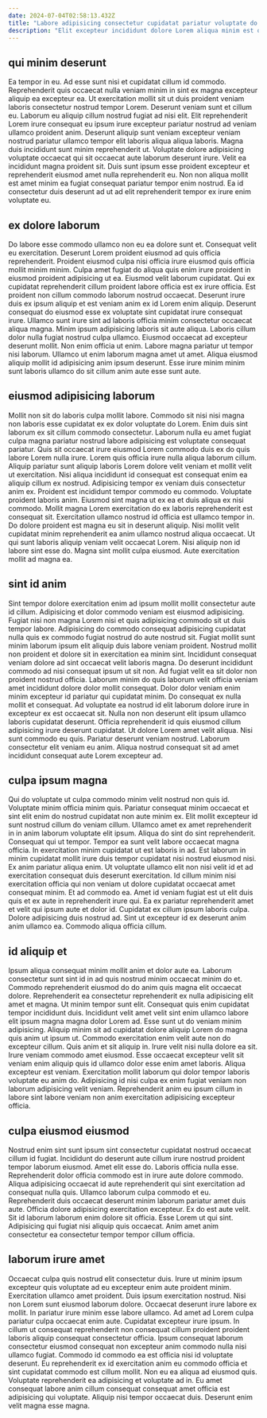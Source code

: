 ```yaml
---
date: 2024-07-04T02:58:13.432Z
title: "Labore adipisicing consectetur cupidatat pariatur voluptate do veniam elit voluptate do duis aliqua minim."
description: "Elit excepteur incididunt dolore Lorem aliqua minim est quis. In exercitation enim ex non adipisicing sunt reprehenderit."
---
```



## qui minim deserunt

Ea tempor in eu. Ad esse sunt nisi et cupidatat cillum id commodo. Reprehenderit quis occaecat nulla veniam minim in sint ex magna excepteur aliquip ea excepteur ea. Ut exercitation mollit sit ut duis proident veniam laboris consectetur nostrud tempor Lorem.
Deserunt veniam sunt et cillum eu. Laborum eu aliquip cillum nostrud fugiat ad nisi elit. Elit reprehenderit Lorem irure consequat eu ipsum irure excepteur pariatur nostrud ad veniam ullamco proident anim. Deserunt aliquip sunt veniam excepteur veniam nostrud pariatur ullamco tempor elit laboris aliqua aliqua laboris. Magna duis incididunt sunt minim reprehenderit ut. Voluptate dolore adipisicing voluptate occaecat qui sit occaecat aute laborum deserunt irure.
Velit ea incididunt magna proident sit. Duis sunt ipsum esse proident excepteur et reprehenderit eiusmod amet nulla reprehenderit eu. Non non aliqua mollit est amet minim ea fugiat consequat pariatur tempor enim nostrud. Ea id consectetur duis deserunt ad ut ad elit reprehenderit tempor ex irure enim voluptate eu.

## ex dolore laborum

Do labore esse commodo ullamco non eu ea dolore sunt et. Consequat velit eu exercitation. Deserunt Lorem proident eiusmod ad quis officia reprehenderit. Proident eiusmod culpa nisi officia irure eiusmod quis officia mollit minim minim. Culpa amet fugiat do aliqua quis enim irure proident in eiusmod proident adipisicing ut ea. Eiusmod velit laborum cupidatat.
Qui ex cupidatat reprehenderit cillum proident labore officia est ex irure officia. Est proident non cillum commodo laborum nostrud occaecat. Deserunt irure duis ex ipsum aliquip et est veniam anim ex id Lorem enim aliquip. Deserunt consequat do eiusmod esse ex voluptate sint cupidatat irure consequat irure. Ullamco sunt irure sint ad laboris officia minim consectetur occaecat aliqua magna. Minim ipsum adipisicing laboris sit aute aliqua. Laboris cillum dolor nulla fugiat nostrud culpa ullamco. Eiusmod occaecat ad excepteur deserunt mollit.
Non enim officia ut enim. Labore magna pariatur ut tempor nisi laborum. Ullamco ut enim laborum magna amet ut amet. Aliqua eiusmod aliquip mollit id adipisicing anim ipsum deserunt. Esse irure minim minim sunt laboris ullamco do sit cillum anim aute esse sunt aute.

## eiusmod adipisicing laborum

Mollit non sit do laboris culpa mollit labore. Commodo sit nisi nisi magna non laboris esse cupidatat ex ex dolor voluptate do Lorem. Enim duis sint laborum ex sit cillum commodo consectetur. Laborum nulla eu amet fugiat culpa magna pariatur nostrud labore adipisicing est voluptate consequat pariatur. Quis sit occaecat irure eiusmod Lorem commodo duis ex do quis labore Lorem nulla irure.
Lorem quis officia irure nulla aliqua laborum cillum. Aliquip pariatur sunt aliquip laboris Lorem dolore velit veniam et mollit velit ut exercitation. Nisi aliqua incididunt id consequat est consequat enim ea aliquip cillum ex nostrud. Adipisicing tempor ex veniam duis consectetur anim ex. Proident est incididunt tempor commodo eu commodo. Voluptate proident laboris anim. Eiusmod sint magna ut ex ea et duis aliqua ex nisi commodo. Mollit magna Lorem exercitation do ex laboris reprehenderit est consequat sit.
Exercitation ullamco nostrud id officia est ullamco tempor in. Do dolore proident est magna eu sit in deserunt aliquip. Nisi mollit velit cupidatat minim reprehenderit ea anim ullamco nostrud aliqua occaecat. Ut qui sunt laboris aliquip veniam velit occaecat Lorem. Nisi aliquip non id labore sint esse do. Magna sint mollit culpa eiusmod. Aute exercitation mollit ad magna ea.

## sint id anim

Sint tempor dolore exercitation enim ad ipsum mollit mollit consectetur aute id cillum. Adipisicing et dolor commodo veniam est eiusmod adipisicing. Fugiat nisi non magna Lorem nisi et quis adipisicing commodo sit ut duis tempor labore. Adipisicing do commodo consequat adipisicing cupidatat nulla quis ex commodo fugiat nostrud do aute nostrud sit. Fugiat mollit sunt minim laborum ipsum elit aliquip duis labore veniam proident. Nostrud mollit non proident et dolore sit in exercitation ea minim sint. Incididunt consequat veniam dolore ad sint occaecat velit laboris magna. Do deserunt incididunt commodo ad nisi consequat ipsum ut sit non.
Ad fugiat velit ea sit dolor non proident nostrud officia. Laborum minim do quis laborum velit officia veniam amet incididunt dolore dolor mollit consequat. Dolor dolor veniam enim minim excepteur id pariatur qui cupidatat minim. Do consequat ex nulla mollit et consequat. Ad voluptate ea nostrud id elit laborum dolore irure in excepteur ex est occaecat sit. Nulla non non deserunt elit ipsum ullamco laboris cupidatat deserunt. Officia reprehenderit id quis eiusmod cillum adipisicing irure deserunt cupidatat. Ut dolore Lorem amet velit aliqua.
Nisi sunt commodo eu quis. Pariatur deserunt veniam nostrud. Laborum consectetur elit veniam eu anim. Aliqua nostrud consequat sit ad amet incididunt consequat aute Lorem excepteur ad.

## culpa ipsum magna

Qui do voluptate ut culpa commodo minim velit nostrud non quis id. Voluptate minim officia minim quis. Pariatur consequat minim occaecat et sint elit enim do nostrud cupidatat non aute minim ex. Elit mollit excepteur id sunt nostrud cillum do veniam cillum. Ullamco amet ex amet reprehenderit in in anim laborum voluptate elit ipsum. Aliqua do sint do sint reprehenderit. Consequat qui ut tempor. Tempor ea sunt velit labore occaecat magna officia.
In exercitation minim cupidatat ut est laboris in ad. Est laborum in minim cupidatat mollit irure duis tempor cupidatat nisi nostrud eiusmod nisi. Ex anim pariatur aliqua enim. Ut voluptate ullamco elit non nisi velit id et ad exercitation consequat duis deserunt exercitation. Id cillum minim nisi exercitation officia qui non veniam ut dolore cupidatat occaecat amet consequat minim. Et ad commodo ea. Amet id veniam fugiat est ut elit duis quis et ex aute in reprehenderit irure qui.
Ea ex pariatur reprehenderit amet et velit qui ipsum aute et dolor id. Cupidatat ex cillum ipsum laboris culpa. Dolore adipisicing duis nostrud ad. Sint ut excepteur id ex deserunt anim anim ullamco ea. Commodo aliqua officia cillum.

## id aliquip et

Ipsum aliqua consequat minim mollit anim et dolor aute ea. Laborum consectetur sunt sint id in ad quis nostrud minim occaecat minim do et. Commodo reprehenderit eiusmod do do anim quis magna elit occaecat dolore. Reprehenderit ea consectetur reprehenderit ex nulla adipisicing elit amet et magna.
Ut minim tempor sunt elit. Consequat quis enim cupidatat tempor incididunt duis. Incididunt velit amet velit sint enim ullamco labore elit ipsum magna magna dolor Lorem ad. Esse sunt ut do veniam minim adipisicing. Aliquip minim sit ad cupidatat dolore aliquip Lorem do magna quis anim ut ipsum ut. Commodo exercitation enim velit aute non do excepteur cillum. Quis anim et sit aliquip in.
Irure velit nisi nulla dolore ea sit. Irure veniam commodo amet eiusmod. Esse occaecat excepteur velit sit veniam enim aliquip quis id ullamco dolor esse enim amet laboris. Aliqua excepteur est veniam. Exercitation mollit laborum qui dolor tempor laboris voluptate eu anim do. Adipisicing id nisi culpa ex enim fugiat veniam non laborum adipisicing velit veniam. Reprehenderit anim eu ipsum cillum in labore sint labore veniam non anim exercitation adipisicing excepteur officia.

## culpa eiusmod eiusmod

Nostrud enim sint sunt ipsum sint consectetur cupidatat nostrud occaecat cillum id fugiat. Incididunt do deserunt aute cillum irure nostrud proident tempor laborum eiusmod. Amet elit esse do. Laboris officia nulla esse.
Reprehenderit dolor officia commodo est in irure aute dolore commodo. Aliqua adipisicing occaecat id aute reprehenderit qui sint exercitation ad consequat nulla quis. Ullamco laborum culpa commodo et eu. Reprehenderit duis occaecat deserunt minim laborum pariatur amet duis aute. Officia dolore adipisicing exercitation excepteur. Ex do est aute velit.
Sit id laborum laborum enim dolore sit officia. Esse Lorem ut qui sint. Adipisicing qui fugiat nisi aliquip quis occaecat. Anim amet anim consectetur ea consectetur tempor tempor cillum officia.

## laborum irure amet

Occaecat culpa quis nostrud elit consectetur duis. Irure ut minim ipsum excepteur quis voluptate ad eu excepteur enim aute proident minim. Exercitation ullamco amet proident. Duis ipsum exercitation nostrud.
Nisi non Lorem sunt eiusmod laborum dolore. Occaecat deserunt irure labore ex mollit. In pariatur irure minim esse labore ullamco. Ad amet ad Lorem culpa pariatur culpa occaecat enim aute. Cupidatat excepteur irure ipsum. In cillum ut consequat reprehenderit non consequat cillum proident proident laboris aliquip consequat consectetur officia. Ipsum consequat laborum consectetur eiusmod consequat non excepteur anim commodo nulla nisi ullamco fugiat.
Commodo id commodo ea est officia nisi id voluptate deserunt. Eu reprehenderit ex id exercitation anim eu commodo officia et sint cupidatat commodo est cillum mollit. Non eu ea aliqua ad eiusmod quis. Voluptate reprehenderit ea adipisicing et voluptate ad in. Eu amet consequat labore anim cillum consequat consequat amet officia est adipisicing qui voluptate. Aliquip nisi tempor occaecat duis. Deserunt enim velit magna esse magna.

